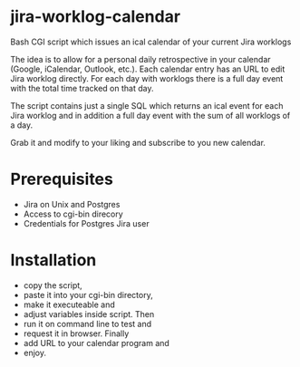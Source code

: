 jira-worklog-calendar
=====================

Bash CGI script which issues an ical calendar of your current Jira worklogs

The idea is to allow for a personal daily retrospective in your calendar (Google, iCalendar, Outlook, etc.). Each calendar entry has an URL to edit Jira worklog directly. For each day with worklogs there is a full day event with the total time tracked on that day.

The script contains just a single SQL which returns an ical event for each Jira worklog and in addition a full day event with the sum of all worklogs of a day.

Grab it and modify to your liking and subscribe to you new calendar.

Prerequisites
=============
- Jira on Unix and Postgres
- Access to cgi-bin direcory
- Credentials for Postgres Jira user

Installation
============

- copy the script,
- paste it into your cgi-bin directory, 
- make it executeable and 
- adjust variables inside script. Then
- run it on command line to test and 
- request it in browser. Finally
- add URL to your calendar program and
- enjoy.
